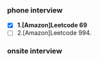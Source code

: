 ### phone interview
- [x] **1.[Amazon]Leetcode 69**
- [ ] 2.[Amazon]Leetcode 994.

### onsite interview
